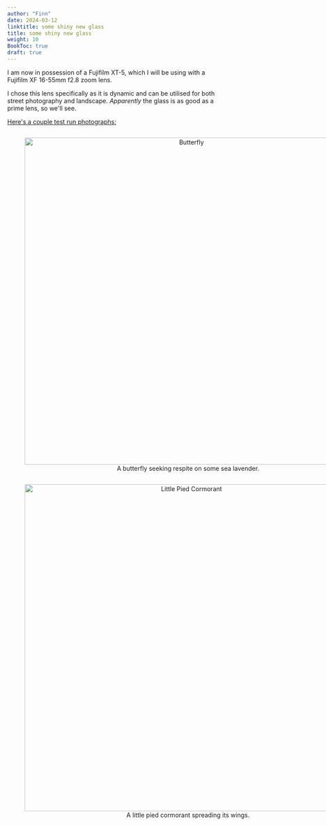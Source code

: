 ```yaml
---
author: "Finn"
date: 2024-03-12
linktitle: some shiny new glass
title: some shiny new glass
weight: 10
BookToc: true
draft: true
---
```


I am now in possession of a Fujifilm XT-5, which I will be using with a Fujifilm XF 16-55mm f2.8 zoom lens. 

I chose this lens specifically as it is dynamic and can be utilised for both street photography and landscape. *Apparently* the glass is as good as a prime lens, so we'll see.

<ins>Here's a couple test run photographs:</ins>

<figure style="display: inline-block; text-align: center;">
  <img src="https://live.staticflickr.com/65535/53953987053_9be2b55085_c.jpg" width="750px" alt="Butterfly">
  <figcaption style="display: block; text-align: center;">A butterfly seeking respite on some sea lavender.</figcaption>
</figure>

<figure style="display: inline-block; text-align: center;">
  <img src="https://live.staticflickr.com/65535/54167387924_ac996d56f2_c.jpg" width="750px" alt="Little Pied Cormorant">
  <figcaption style="display: block; text-align: center;">A little pied cormorant spreading its wings.</figcaption>
</figure>